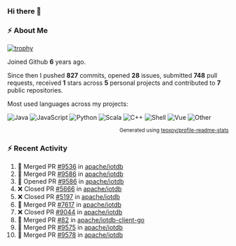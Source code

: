 ### Hi there 👋

### :zap: About Me

[![trophy](https://github-profile-trophy.vercel.app/?username=HTHou&theme=onedark)](https://github.com/ryo-ma/github-profile-trophy)
   
Joined Github **6** years ago.

Since then I pushed **827** commits, opened **28** issues, submitted **748** pull requests, received **1** stars across **5** personal projects and contributed to **7** public repositories.

Most used languages across my projects:

![Java](https://img.shields.io/static/v1?style=flat-square&label=%E2%A0%80&color=555&labelColor=%23b07219&message=Java%EF%B8%B194.4%25)
![JavaScript](https://img.shields.io/static/v1?style=flat-square&label=%E2%A0%80&color=555&labelColor=%23f1e05a&message=JavaScript%EF%B8%B11.4%25)
![Python](https://img.shields.io/static/v1?style=flat-square&label=%E2%A0%80&color=555&labelColor=%233572A5&message=Python%EF%B8%B10.7%25)
![Scala](https://img.shields.io/static/v1?style=flat-square&label=%E2%A0%80&color=555&labelColor=%23c22d40&message=Scala%EF%B8%B10.6%25)
![C++](https://img.shields.io/static/v1?style=flat-square&label=%E2%A0%80&color=555&labelColor=%23f34b7d&message=C%2B%2B%EF%B8%B10.6%25)
![Shell](https://img.shields.io/static/v1?style=flat-square&label=%E2%A0%80&color=555&labelColor=%2389e051&message=Shell%EF%B8%B10.4%25)
![Vue](https://img.shields.io/static/v1?style=flat-square&label=%E2%A0%80&color=555&labelColor=%2341b883&message=Vue%EF%B8%B10.3%25)
![Other](https://img.shields.io/static/v1?style=flat-square&label=%E2%A0%80&color=555&labelColor=%23ededed&message=Other%EF%B8%B11.2%25)

<p align="right"><sub>Generated using <a href="https://github.com/marketplace/actions/profile-readme-stats">teoxoy/profile-readme-stats</a></sub></p>


<!--![](https://github.com/HTHou/HTHou/blob/output/github-contribution-grid-snake.svg)-->

<!--![Haonan Hou's github stats](https://github-readme-stats.vercel.app/api?username=HTHou&count_private=true&show_icons=true&theme=onedark)-->

<!--![Haonan Hou's wakatime stats](https://github-readme-stats.vercel.app/api/wakatime?username=HTHou&layout=compact&theme=onedark)-->

<!--![Top Langs](https://github-readme-stats.vercel.app/api/top-langs/?username=HTHou&theme=onedark&layout=compact)-->

### :zap: Recent Activity
<!--START_SECTION:activity-->
1. 🎉 Merged PR [#9536](https://github.com/apache/iotdb/pull/9536) in [apache/iotdb](https://github.com/apache/iotdb)
2. 🎉 Merged PR [#9586](https://github.com/apache/iotdb/pull/9586) in [apache/iotdb](https://github.com/apache/iotdb)
3. 💪 Opened PR [#9586](https://github.com/apache/iotdb/pull/9586) in [apache/iotdb](https://github.com/apache/iotdb)
4. ❌ Closed PR [#5666](https://github.com/apache/iotdb/pull/5666) in [apache/iotdb](https://github.com/apache/iotdb)
5. ❌ Closed PR [#5197](https://github.com/apache/iotdb/pull/5197) in [apache/iotdb](https://github.com/apache/iotdb)
6. 🎉 Merged PR [#7617](https://github.com/apache/iotdb/pull/7617) in [apache/iotdb](https://github.com/apache/iotdb)
7. ❌ Closed PR [#9044](https://github.com/apache/iotdb/pull/9044) in [apache/iotdb](https://github.com/apache/iotdb)
8. 🎉 Merged PR [#82](https://github.com/apache/iotdb-client-go/pull/82) in [apache/iotdb-client-go](https://github.com/apache/iotdb-client-go)
9. 🎉 Merged PR [#9575](https://github.com/apache/iotdb/pull/9575) in [apache/iotdb](https://github.com/apache/iotdb)
10. 🎉 Merged PR [#9578](https://github.com/apache/iotdb/pull/9578) in [apache/iotdb](https://github.com/apache/iotdb)
<!--END_SECTION:activity-->

<!--
**HTHou/HTHou** is a ✨ _special_ ✨ repository because its `README.md` (this file) appears on your GitHub profile.

Here are some ideas to get you started:

- 🔭 I’m currently working on ...
- 🌱 I’m currently learning ...
- 👯 I’m looking to collaborate on ...
- 🤔 I’m looking for help with ...
- 💬 Ask me about ...
- 📫 How to reach me: ...
- 😄 Pronouns: ...
- ⚡ Fun fact: ...
-->
